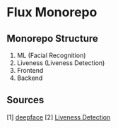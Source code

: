# Flux Monorepo

## Monorepo Structure
1. ML (Facial Recognition)
2. Liveness (Liveness Detection)
2. Frontend
3. Backend

## Sources
[1] <a href= "https://github.com/serengil/deepface?tab=readme-ov-file">deepface</a>
[2] <a href= "https://arxiv.org/pdf/1801.01949.pdf#:~:text=We%20propose%20Face%20Flashing%2C%20a,to%20forge%20responses%20during%20authentication"> Liveness Detection </a>

